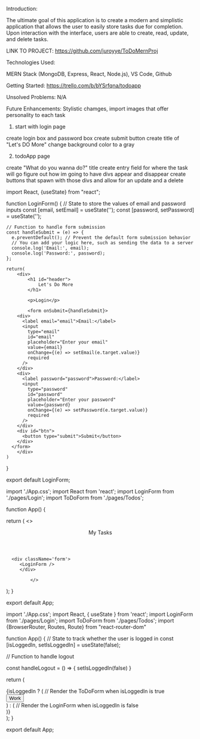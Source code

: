 Introduction:

The ultimate goal of this application is to create a modern and simplistic application that allows the user to easily store tasks due for completion. Upon interaction with the interface, users are able to create, read, update, and delete tasks. 





LINK TO PROJECT: 
https://github.com/juroyye/ToDoMernProj



Technologies Used: 

MERN Stack (MongoDB, Express, React, Node.js), VS Code, Github

Getting Started: https://trello.com/b/bYSrfqna/todoapp

Unsolved Problems: N/A

Future Enhancements: Stylistic chamges, import images that offer personality to each task





1. start with login page

create login box and password box
create submit button
create title of "Let's DO More"
change background color to a gray

2. todoApp page

create "What do you wanna do?" title
create entry field for where the task will go
figure out how im going to have divs appear and disappear
create buttons that spawn with those divs and allow for an update and a delete





import React, {useState} from "react";


function LoginForm() {
    // State to store the values of email and password inputs
    const [email, setEmail] = useState('');
    const [password, setPassword] = useState('');
  
    // Function to handle form submission
    const handleSubmit = (e) => {
      e.preventDefault(); // Prevent the default form submission behavior
      // You can add your logic here, such as sending the data to a server
      console.log('Email:', email);
      console.log('Password:', password);
    };
  
    return(
        <div>
            <h1 id="header">
                Let's Do More
            </h1>

            <p>Login</p>
            
            <form onSubmit={handleSubmit}>
        <div>
          <label email="email">Email:</label>
          <input
            type="email"
            id="email"
            placeholder="Enter your email"
            value={email}
            onChange={(e) => setEmail(e.target.value)}
            required
          />
        </div>
        <div>
          <label password="password">Password:</label>
          <input
            type="password"
            id="password"
            placeholder="Enter your password"
            value={password}
            onChange={(e) => setPassword(e.target.value)}
            required
          />
        </div>
        <div id="btn">
          <button type="submit">Submit</button>
        </div>
      </form>
        </div>
    )
}

export default LoginForm;







import './App.css';
import React from 'react';
import LoginForm from './pages/Login';
import ToDoForm from './pages/Todos';

function App() {

  return (
<>   
      <header id='title'>My Tasks</header>
        <div id='tdform'> 
          <ToDoForm/>
          </div>    
      
      <div className='form'>
         <LoginForm />
         </div>

             </>            
  );
}

export default App;

























import './App.css';
import React, { useState } from 'react';
import LoginForm from './pages/Login';
import ToDoForm from './pages/Todos';
import {BrowserRouter, Routes, Route} from "react-router-dom"



function App() {
  // State to track whether the user is logged in
  const [isLoggedIn, setIsLoggedIn] = useState(false);


  // Function to handle logout

const handleLogout = () => {
  setIsLoggedIn(false)
}

  return (
    <div>
      {isLoggedIn ? (
        // Render the ToDoForm when isLoggedIn is true
        <div id='tdform'>
          <ToDoForm />
          <button onClick={handleLogout}>Work</button>
        </div>
      ) : (
        // Render the LoginForm when isLoggedIn is false
        <div id='form'>
          <LoginForm />
        </div>
      )}
    </div>
  );
}

export default App;

